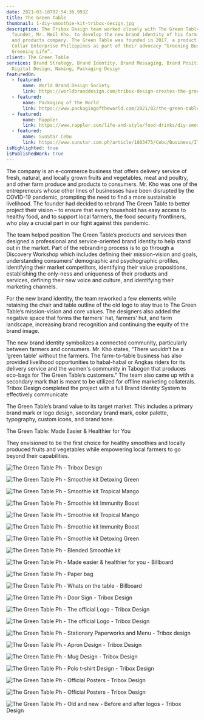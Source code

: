 ```yaml
---
date: 2021-03-18T02:54:36.993Z
title: The Green Table
thumbnail: 1-diy-smoothie-kit-tribox-design.jpg
description: The Tribox Design team worked closely with The Green Table’s
  founder, Mr. Neil Kho, to develop the new brand identity of his farm produce
  and products company. The Green Table was founded in 2017, a product of Green
  Collar Enterprise Philippines as part of their advocacy “Greening Business,
  Greening Life”.
client: The Green Table
services: Brand Strategy, Brand Identity, Brand Messaging, Brand Positioning,
  Digital Design, Naming, Packaging Design
featuredOn:
  - featured:
      name: World Brand Design Society
      link: https://worldbranddesign.com/tribox-design-creates-the-green-table-brand-identity/
  - featured:
      name: Packaging of the World
      link: https://www.packagingoftheworld.com/2021/02/the-green-table.html
  - featured:
      name: Rappler
      link: https://www.rappler.com/life-and-style/food-drinks/diy-smoothie-kits-the-green-table-cebu
  - featured:
      name: SunStar Cebu
      link: https://www.sunstar.com.ph/article/1883475/Cebu/Business/IT-professional-takes-leap-in-opening-new-business
isHighlighted: true
isPublishedWork: true
---
```


<!--StartFragment-->

The company is an e-commerce business that offers delivery service of fresh, natural, and locally grown fruits and vegetables, meat and poultry, and other farm produce and products to consumers. Mr. Kho was one of the entrepreneurs whose other lines of businesses have been disrupted by the COVID-19 pandemic, prompting the need to find a more sustainable livelihood. The founder had decided to rebrand The Green Table to better project their vision – to ensure that every household has easy access to healthy food, and to support local farmers, the food security frontliners, who play a crucial part in our fight against this pandemic.

The team helped position The Green Table’s products and services then designed a professional and service-oriented brand identity to help stand out in the market. Part of the rebranding process is to go through a Discovery Workshop which includes defining their mission-vision and goals, understanding consumers’ demographic and psychographic profiles, identifying their market competitors, identifying their value propositions, establishing the only-ness and uniqueness of their products and services, defining their new voice and culture, and identifying their marketing channels.

For the new brand identity, the team reworked a few elements while retaining the chair and table outline of the old logo to stay true to The Green Table’s mission-vision and core values. The designers also added the negative space that forms the farmers' hat, farmers’ hut, and farm landscape, increasing brand recognition and continuing the equity of the brand image.

The new brand identity symbolizes a connected community, particularly between farmers and consumers. Mr. Kho states, “There wouldn’t be a ‘green table’ without the farmers. The farm-to-table business has also provided livelihood opportunities to habal-habal or Angkas riders for its delivery service and the women's community in Tabogon that produces eco-bags for The Green Table’s customers." The team also came up with a secondary mark that is meant to be utilized for offline marketing collaterals. Tribox Design completed the project with a full Brand Identity System to effectively communicate

The Green Table’s brand value to its target market. This includes a primary brand mark or logo design, secondary brand mark, color palette, typography, custom icons, and brand tone.

The Green Table: Made Easier & Healthier for You

They envisioned to be the first choice for healthy smoothies and locally produced fruits and vegetables while empowering local farmers to go beyond their capabilities.

<!--EndFragment-->

![The Green Table Ph - Tribox Design](0-official-the-green-table-logo-tribox-design.jpg "The Green Table Ph - Tribox Design")

![The Green Table Ph - Smoothie kit Detoxing Green](2-official-the-green-smoothie-kit-tribox-design.jpg "The Green Table Ph - Smoothie kit Detoxing Green")

![The Green Table Ph - Smoothie kit Tropical Mango](3-official-the-green-smoothie-kit-tribox-design.jpg "The Green Table Ph - Smoothie kit Tropical Mango")

![The Green Table Ph - Smoothie kit Immunity Boost](4-official-the-smoothie-kit-tribox-design.jpg "The Green Table Ph - Smoothie kit Immunity Boost")

![The Green Table Ph - Smoothie kit Tropical Mango](5-official-the-green-smoothie-kit-tribox-design.jpg "The Green Table Ph - Smoothie kit Tropical Mango")

![The Green Table Ph - Smoothie kit Immunity Boost](6-official-the-green-smoothie-kit-tribox-design.jpg "The Green Table Ph - Smoothie kit Immunity Boost")

![The Green Table Ph - Smoothie kit Detoxing Green](7-official-the-green-smoothie-kit-tribox-design.jpg "The Green Table Ph - Smoothie kit Detoxing Green")

![The Green Table Ph - Blended Smoothie kit](9-official-the-green-blended-smoothie-kit-tribox-design.jpg "The Green Table Ph - Blended Smoothie kit")

![The Green Table Ph - Made easier & healthier for you - Billboard](10-official-the-green-tagline-tribox-design.jpg "The Green Table Ph - Made easier & healthier for you - Billboard")

![The Green Table Ph - Paper bag](11-official-the-paper-bag-tribox-design.jpg "The Green Table Ph - Paper bag")

![The Green Table Ph - Whats on the table - Billboard](12-official-the-billboard-2-tribox-design.jpg "The Green Table Ph - Whats on the table - Billboard")

![The Green Table Ph - Door Sign - Tribox Design](13-official-the-door-tribox-design.jpg "The Green Table Ph - Door Sign - Tribox Design")

![The Green Table Ph - The official Logo - Tribox Design](14.1-official-the-logo-tribox-design.jpg "The Green Table Ph - The official Logo - Tribox Design")

![The Green Table Ph - The official Logo - Tribox Design](14-official-the-logo-tribox-design.jpg "The Green Table Ph - The official Logo - Tribox Design")

![The Green Table Ph - Stationary Paperworks and Menu - Tribox design](15-official-the-staionary-tribox-design.jpg "The Green Table Ph - Stationary Paperworks and Menu - Tribox design")

![The Green Table Ph - Apron Design - Tribox Design](16-official-the-apron-tribox-design.jpg "The Green Table Ph - Apron Design - Tribox Design")

![The Green Table Ph - Mug Design - Tribox Design](17-official-the-mug-tribox-design.png "The Green Table Ph - Mug Design - Tribox Design")

![The Green Table Ph - Polo t-shirt Design - Tribox Design](18-official-the-polo-tribox-design.jpg "The Green Table Ph - Polo t-shirt Design - Tribox Design")

![The Green Table Ph - Official Posters - Tribox Design](19-official-the-posters-tribox-design.jpg "The Green Table Ph - Official Posters - Tribox Design")

![The Green Table Ph - Official Posters - Tribox Design](20-official-the-product-desc-tribox-design.jpg "The Green Table Ph - Official Posters - Tribox Design")

![The Green Table Ph - Old and new - Before and after logos - Tribox Design](21-official-the-before-and-after-logo-tribox-design.jpg "The Green Table Ph - Old and new - Before and after logos - Tribox Design")
